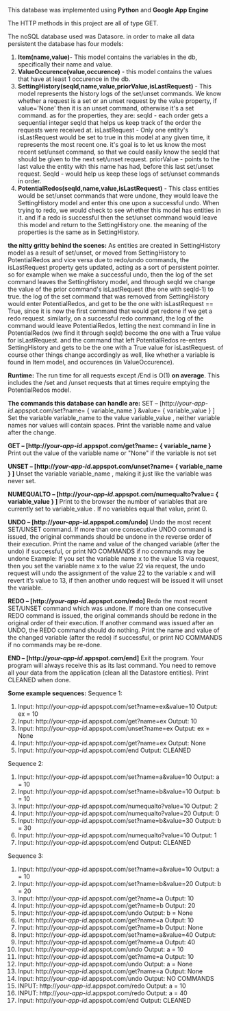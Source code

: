 This database was implemented using **Python** and **Google App Engine**

The HTTP methods in this project are all of type GET.

The noSQL database used was Datasore. in order to make all data persistent the database has four models:
1. **Item(name,value)**- This model contains the variables in the db, specifically their name and value.
2. **ValueOccurence(value,occurence)** - this model contains the values that have at least 1 occurence in the db.  
3. **SettingHistory(seqId,name,value,priorValue,isLastRequest)** - This model represents the history logs of the 
   set/unset commands. We know whether a request is a set or an unset request by the value property, if value='None'
   then it is an unset command, otherwise it's a set command.
   as for the properties, they are: 
   seqId - each order gets a sequential integer seqId that helps us keep track of 
   the order the requests were received at.
   isLastRequest - Only one entity's isLastRequest would be set to true in this model at any given time, 
   it represents the most recent one.
   it's goal is to let us know the most recent set/unset command, so that we could easily know the seqId
   that should be given to the next set/unset request.
   priorValue - points to the last value the entity with this name has had, before this last set/unset request.
   SeqId - would help us keep these logs of set/unset commands in order.
4. **PotentialRedos(seqId,name,value,isLastRequest)** -  This class entities would be set/unset commands 
   that were undone, they would leave the SettingHistory model and enter this one upon a successful undo. 
   When trying to redo, we would check to see whether this model has entities in it. and if a redo
   is successful then the set/unset command would leave this model and return to the SettingHistory one.
   the meaning of the properties is the same as in SettingHistory.

__the nitty gritty behind the scenes:__ 
As entities are created in SettingHistory model as a result of set/unset, or moved from SettingHistory to PotentialRedos
and vice versa due to redo/undo commands, the isLastRequest property gets updated, acting as a sort of persistent pointer.
so for example when we make a successful undo, then the log of the set command leaves the SettingHistory model,
and through seqId we change the value of the prior command's isLastRequest (the one with seqId-1) to true.
the log of the set command that was removed from SettingHistory would enter PotentialRedos, and get to be the one
with isLastRequest == True, since it is now the first command that would get redone if we get a redo request.
similarly, on a successful redo command, the log of the command would leave PotentialRedos, letting the next command
in line in PotentialRedos (we find it through seqId) become the one with a True value for isLastRequest.
and the command that left PotentialRedos re-enters SettingHistory and gets to be the one with a True value for isLastRequest.
of course other things change accordingly as well, like whether a variable is found in Item model, and occurences (in ValueOccurence).

__Runtime:__
The run time for all requests except /End is O(1) **on average**.
This includes the /set and /unset requests that at times
require emptying the PotentialRedos model.

__The commands this database can handle are:__
SET – [http://_your-app-id_.appspot.com/set?name= { variable_name } &value= { variable_value } ]
Set the variable variable_name to the value variable_value , neither variable names nor values will contain
spaces. Print the variable name and value after the change.

**GET – [http://_your-app-id_.appspot.com/get?name= { variable_name }**
Print out the value of the variable name or "None" if the variable is not set

**UNSET – [http://_your-app-id_.appspot.com/unset?name= { variable_name } ]**
Unset the variable variable_name , making it just like the variable was never set.

**NUMEQUALTO – [http://_your-app-id_.appspot.com/numequalto?value= { variable_value } ]**
Print to the browser the number of variables that are currently set to variable_value . If no variables equal that
value, print 0.

**UNDO – [http://_your-app-id_.appspot.com/undo]**
Undo the most recent SET/UNSET command. If more than one consecutive UNDO command is issued, the
original commands should be undone in the reverse order of their execution. Print the name and value of the
changed variable (after the undo) if successful, or print NO COMMANDS if no commands may be undone
Example: If you set the variable name x to the value 13 via request, then you set the variable name x to the
value 22 via request, the undo request will undo the assignment of the value 22 to the variable x and will revert
it’s value to 13, if then another undo request will be issued it will unset the variable.

**REDO – [http://_your-app-id_.appspot.com/redo]**
Redo the most recent SET/UNSET command which was undone. If more than one consecutive REDO
command is issued, the original commands should be redone in the original order of their execution. If another
command was issued after an UNDO, the REDO command should do nothing. Print the name and value of the
changed variable (after the redo) if successful, or print NO COMMANDS if no commands may be re-done.

**END – [http://_your-app-id_.appspot.com/end]**
Exit the program. Your program will always receive this as its last command. You need to remove all your data
from the application (clean all the Datastore entities). Print CLEANED when done.

__Some example sequences:__
Sequence 1:
1. Input: http://_your-app-id_.appspot.com/set?name=ex&value=10
Output: ex = 10
2. Input: http://_your-app-id_.appspot.com/get?name=ex
Output: 10
3. Input: http://_your-app-id_.appspot.com/unset?name=ex
Output: ex = None
4. Input: http://_your-app-id_.appspot.com/get?name=ex
Output: None
5. Input: http://_your-app-id_.appspot.com/end
Output: CLEANED

Sequence 2:
1. Input: http://_your-app-id_.appspot.com/set?name=a&value=10
Output: a = 10
2. Input: http://_your-app-id_.appspot.com/set?name=b&value=10
Output: b = 10
3. Input: http://_your-app-id_.appspot.com/numequalto?value=10
Output: 2
4. Input: http://_your-app-id_.appspot.com/numequalto?value=20
Output: 0
5. Input: http://_your-app-id_.appspot.com/set?name=b&value=30
Output: b = 30
6. Input: http://_your-app-id_.appspot.com/numequalto?value=10
Output: 1
7. Input: http://_your-app-id_.appspot.com/end
Output: CLEANED

Sequence 3:
1. Input: http://_your-app-id_.appspot.com/set?name=a&value=10
Output: a = 10
2. Input: http://_your-app-id_.appspot.com/set?name=b&value=20
Output: b = 20
3. Input: http://_your-app-id_.appspot.com/get?name=a
Output: 10
4. Input: http://_your-app-id_.appspot.com/get?name=b
Output: 20
5. Input: http://_your-app-id_.appspot.com/undo
Output: b = None
6. Input: http://_your-app-id_.appspot.com/get?name=a
Output: 10
7. Input: http://_your-app-id_.appspot.com/get?name=b
Output: None
8. Input: http://_your-app-id_.appspot.com/set?name=a&value=40
Output:
9. Input: http://_your-app-id_.appspot.com/get?name=a
Output: 40
10. Input: http://_your-app-id_.appspot.com/undo
Output: a = 10
11. Input: http://_your-app-id_.appspot.com/get?name=a
Output: 10
12. Input: http://_your-app-id_.appspot.com/undo
Output: a = None
13. Input: http://_your-app-id_.appspot.com/get?name=a
Output: None
14. Input: http://_your-app-id_.appspot.com/undo
Output: NO COMMANDS
15. INPUT: http://_your-app-id_.appspot.com/redo
Output: a = 10
16. INPUT: http://_your-app-id_.appspot.com/redo
Output: a = 40
15. Input: http://_your-app-id_.appspot.com/end
Output: CLEANED
